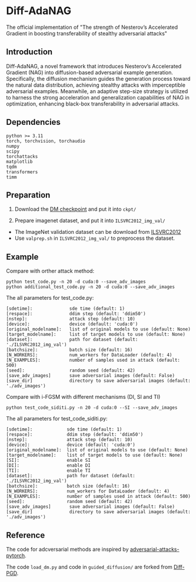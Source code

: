 # Diff-AdaNAG
The official implementation of "The strength of Nesterov’s Accelerated Gradient in boosting transferability of stealthy adversarial attacks"


## Introduction 
Diff-AdaNAG, a novel framework that introduces Nesterov’s Accelerated Gradient (NAG) into diffusion-based adversarial example generation. Specifically, the diffusion mechanism guides the generation process toward the natural data distribution, achieving stealthy attacks with imperceptible adversarial examples. Meanwhile, an adaptive step-size strategy is utilized to harness the strong acceleration and
generalization capabilities of NAG in optimization, enhancing black-box transferability in adversarial attacks.

## Dependencies
```
python >= 3.11
torch, torchvision, torchaudio
numpy
scipy
torchattacks
matplotlib
tqdm
transformers
timm
```

## Preparation

1. Download the [DM checkpoint](https://openaipublic.blob.core.windows.net/diffusion/jul-2021/256x256_diffusion_uncond.pt) and put it into `ckpt/`

2. Prepare imagenet dataset, and put it into `ILSVRC2012_img_val/`
- The ImageNet validation dataset can be download from [ILSVRC2012](https://image-net.org/challenges/LSVRC/2012/index.php)
- Use `valprep.sh` in `ILSVRC2012_img_val/` to preprocess the dataset.

## Example 
Compare with orther attack method:
```
python test_code.py -n 20 -d cuda:0 --save_adv_images
python additional_test_code.py -n 20 -d cuda:0 --save_adv_images
```
The all parameters for test_code.py:
```
[sdetime]:              sde time (default: 1)
[respace]:              ddim step (default: 'ddim50')
[nstep]:                attack step (default: 10)
[device]:               device (default: 'cuda:0')
[original_modelname]:   list of original models to use (default: None)
[target_modelname]:     list of target models to use (default: None)
[dataset]:              path for dataset (default: './ILSVRC2012_img_val')
[batchsize]:            batch size (default: 16)
[N_WORKERS]:            num_workers for DataLoader (default: 4)
[N_EXAMPLES]:           number of samples used in attack (default: 500)
[seed]:                 random seed (default: 42)
[save_adv_images]       save adversarial images (default: False)
[save_dir]              directory to save adversarial images (default: './adv_images')
```

Compare with i-FGSM with different mechanisms (DI, SI and TI)
```
python test_code_siditi.py -n 20 -d cuda:0 --SI --save_adv_images
```
The all parameters for test_code_siditi.py:
```
[sdetime]:             sde time (default: 1)
[respace]:             ddim step (default: 'ddim50')
[nstep]:               attack step (default: 10)
[device]:              device (default: 'cuda:0')
[original_modelname]:  list of original models to use (default: None)
[target_modelname]:    list of target models to use (default: None)
[SI]:                  enable SI
[DI]:                  enable DI
[TI]:                  enable TI
[dataset]:             path for dataset (default: './ILSVRC2012_img_val')
[batchsize]:           batch size (default: 16)
[N_WORKERS]:           num_workers for DataLoader (default: 4)
[N_EXAMPLES]:          number of samples used in attack (default: 500)
[seed]:                random seed (default: 42)
[save_adv_images]       save adversarial images (default: False)
[save_dir]              directory to save adversarial images (default: './adv_images')
```


## Reference

The code for adcversarial methods are inspired by [adversarial-attacks-pytorch](https://github.com/Harry24k/adversarial-attacks-pytorch).

The code `load_dm.py` and code in `guided_diffusion/` are forked from [Diff-PGD](https://github.com/xavihart/Diff-PGD).



